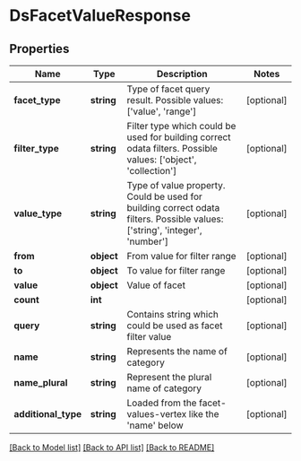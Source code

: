 # DsFacetValueResponse

## Properties
Name | Type | Description | Notes
------------ | ------------- | ------------- | -------------
**facet_type** | **string** | Type of facet query result. Possible values: [&#x27;value&#x27;, &#x27;range&#x27;] | [optional] 
**filter_type** | **string** | Filter type which could be used for building correct odata filters. Possible values: [&#x27;object&#x27;, &#x27;collection&#x27;] | [optional] 
**value_type** | **string** | Type of value property. Could be used for building correct odata filters. Possible values: [&#x27;string&#x27;, &#x27;integer&#x27;, &#x27;number&#x27;] | [optional] 
**from** | **object** | From value for filter range | [optional] 
**to** | **object** | To value for filter range | [optional] 
**value** | **object** | Value of facet | [optional] 
**count** | **int** |  | [optional] 
**query** | **string** | Contains string which could be used as facet filter value | [optional] 
**name** | **string** | Represents the name of category | [optional] 
**name_plural** | **string** | Represent the plural name of category | [optional] 
**additional_type** | **string** | Loaded from the facet-values-vertex like the &#x27;name&#x27; below | [optional] 

[[Back to Model list]](../../README.md#documentation-for-models) [[Back to API list]](../../README.md#documentation-for-api-endpoints) [[Back to README]](../../README.md)

